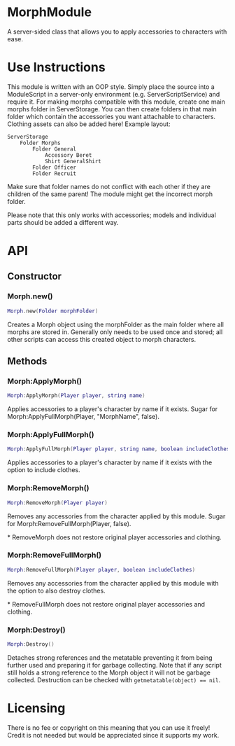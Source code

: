 # MorphModule

A server-sided class that allows you to apply accessories to characters with ease.

# Use Instructions

This module is written with an OOP style. Simply place the source into a ModuleScript in a server-only environment (e.g. ServerScriptService) and require it. For making morphs compatible with this module, create one main morphs folder in ServerStorage. You can then create folders in that main folder which contain the accessories you want attachable to characters. Clothing assets can also be added here! Example layout:

```plain
ServerStorage
	Folder Morphs
		Folder General
			Accessory Beret
			Shirt GeneralShirt
		Folder Officer
		Folder Recruit
```

Make sure that folder names do not conflict with each other if they are children of the same parent! The module might get the incorrect morph folder.

Please note that this only works with accessories; models and individual parts should be added a different way.

# API

## Constructor

### Morph.new()

```lua
Morph.new(Folder morphFolder)
```

Creates a Morph object using the morphFolder as the main folder where all morphs are stored in. Generally only needs to be used once and stored; all other scripts can access this created object to morph characters.

## Methods

### Morph:ApplyMorph()

```lua
Morph:ApplyMorph(Player player, string name)
```

Applies accessories to a player's character by name if it exists. Sugar for Morph:ApplyFullMorph(Player, "MorphName", false).

### Morph:ApplyFullMorph()

```lua
Morph:ApplyFullMorph(Player player, string name, boolean includeClothes)
```

Applies accessories to a player's character by name if it exists with the option to include clothes.

### Morph:RemoveMorph()

```lua
Morph:RemoveMorph(Player player)
```

Removes any accessories from the character applied by this module. Sugar for Morph:RemoveFullMorph(Player, false).

\* RemoveMorph does not restore original player accessories and clothing.

### Morph:RemoveFullMorph()

```lua
Morph:RemoveFullMorph(Player player, boolean includeClothes)
```

Removes any accessories from the character applied by this module with the option to also destroy clothes.

\* RemoveFullMorph does not restore original player accessories and clothing.

### Morph:Destroy()

```lua
Morph:Destroy()
```

Detaches strong references and the metatable preventing it from being further used and preparing it for garbage collecting. Note that if any script still holds a strong reference to the Morph object it will not be garbage collected. Destruction can be checked with `getmetatable(object) == nil`.

# Licensing

There is no fee or copyright on this meaning that you can use it freely! Credit is not needed but would be appreciated since it supports my work.
